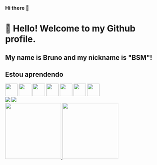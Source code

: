### Hi there 👋
# 👋 Hello! Welcome to my Github profile.
## My name is Bruno and my nickname is "BSM"!


## Estou aprendendo
<div>
<img src="https://cdn.jsdelivr.net/gh/devicons/devicon/icons/css3/css3-plain-wordmark.svg" width="40" height="40"/>   
<img src="https://cdn.jsdelivr.net/gh/devicons/devicon/icons/html5/html5-plain-wordmark.svg" width="40" height="40"/>   
<img src="https://cdn.jsdelivr.net/gh/devicons/devicon/icons/javascript/javascript-plain.svg" width="40" height="40"/>   
<img src="https://cdn.jsdelivr.net/gh/devicons/devicon/icons/nodejs/nodejs-original.svg" width="40" height="40"/>   
<img src="https://cdn.jsdelivr.net/gh/devicons/devicon/icons/react/react-original-wordmark.svg" width="40" height="40"/>
<img src="https://cdn.jsdelivr.net/gh/devicons/devicon/icons/python/python-original.svg" width="40" height="40" />
<img src="https://cdn.jsdelivr.net/gh/devicons/devicon/icons/django/django-plain.svg" width="40" height="40" />
</div>  

<div>
<a href="https://www.youtube.com/channel/UCWmEktXBGM-S3yEyocH6o1g" target="_blank"><img src="https://img.shields.io/badge/YouTube-FF0000?style=for-the-badge&logo=youtube&logoColor=white" target="_blank"></a>
<a href="https://www.instagram.com/brunosmiguel/" target="_blank"><img src="https://img.shields.io/badge/-Instagram-%23E4405F?style=for-the-badge&logo=instagram&logoColor=white" target="_blank"></a>
</div>

<div>
<a href="https://github.com/BSMiguell">
<img height="180em" src="https://github-readme-stats.vercel.app/api/top-langs/?username=BSMiguell&layout=compact&langs_count=7&theme=dracula"/>
<img height="180em" src="https://github-readme-stats.vercel.app/api?username=BSMiguell&show_icons=true&theme=dracula&include_all_commits=true&count_private=true"/>
</div>
